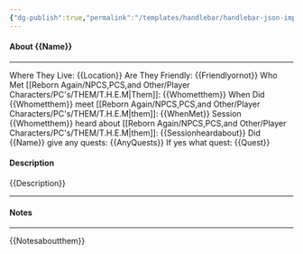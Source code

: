 ```yaml
---
{"dg-publish":true,"permalink":"/templates/handlebar/handlebar-json-importer-npcs/"}
---
```



#### About {{Name}}
---
Where They Live: {{Location}}
Are They Friendly: {{Friendlyornot}}
Who Met [[Reborn Again/NPCS,PCS,and Other/Player Characters/PC's/THEM/T.H.E.M\|Them]]: {{Whometthem}}
When Did {{Whometthem}} meet [[Reborn Again/NPCS,PCS,and Other/Player Characters/PC's/THEM/T.H.E.M\|them]]: {{WhenMet}}
Session {{Whometthem}} heard about [[Reborn Again/NPCS,PCS,and Other/Player Characters/PC's/THEM/T.H.E.M\|them]]: {{Sessionheardabout}}
Did {{Name}} give any quests: {{AnyQuests}}
	If yes what quest: {{Quest}}


#### Description
{{Description}}

---

#### Notes
---
{{Notesaboutthem}}

